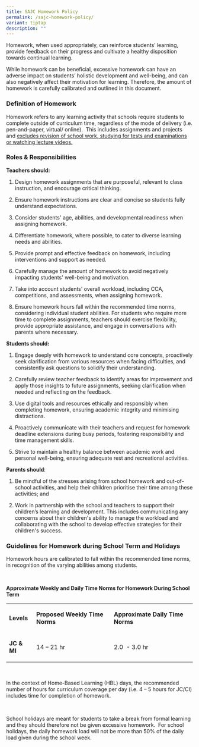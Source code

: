 ```yaml
---
title: SAJC Homework Policy
permalink: /sajc-homework-policy/
variant: tiptap
description: ""
---
```

<p>Homework, when used appropriately, can reinforce students’ learning, provide
feedback on their progress and cultivate a healthy disposition towards
continual learning.&nbsp;</p>
<p>While homework can be beneficial, excessive homework can have an adverse
impact on students’ holistic development and well-being, and can also negatively
affect their motivation for learning. Therefore, the amount of homework
is carefully calibrated and outlined in this document. &nbsp;</p>
<h3>Definition of Homework</h3>
<p>Homework refers to any learning activity that schools require students
to complete outside of curriculum time, regardless of the mode of delivery
(i.e. pen-and-paper, virtual/ online).&nbsp; This includes assignments
and projects and&nbsp;<u>excludes revision of school work, studying for tests and examinations or watching lecture videos.</u>&nbsp;</p>
<p></p>
<h3>Roles &amp; Responsibilities</h3>
<p><strong>Teachers should:</strong>
</p>
<ol data-tight="true" class="tight">
<li>
<p>Design homework assignments that are purposeful, relevant to class instruction,
and encourage critical thinking.</p>
</li>
<li>
<p>Ensure homework instructions are clear and concise so students fully understand
expectations.</p>
</li>
<li>
<p>Consider students' age, abilities, and developmental readiness when assigning
homework.</p>
</li>
<li>
<p>Differentiate homework, where possible, to cater to diverse learning needs
and abilities.</p>
</li>
<li>
<p>Provide prompt and effective feedback on homework, including interventions
and support as needed.</p>
</li>
<li>
<p>Carefully manage the amount of homework to avoid negatively impacting
students' well-being and motivation.</p>
</li>
<li>
<p>Take into account students' overall workload, including CCA, competitions,
and assessments, when assigning homework.</p>
</li>
<li>
<p>Ensure homework hours fall within the recommended time norms, considering
individual student abilities. For students who require more time to complete
assignments, teachers should exercise flexibility, provide appropriate
assistance, and engage in conversations with parents where necessary.</p>
</li>
</ol>
<p></p>
<p><strong>Students should:</strong>
</p>
<ol data-tight="true" class="tight">
<li>
<p>Engage deeply with homework to understand core concepts, proactively seek
clarification from various resources when facing difficulties, and consistently
ask questions to solidify their understanding.</p>
</li>
<li>
<p>Carefully review teacher feedback to identify areas for improvement and
apply those insights to future assignments, seeking clarification when
needed and reflecting on the feedback.</p>
</li>
<li>
<p>Use digital tools and resources ethically and responsibly when completing
homework, ensuring academic integrity and minimising distractions.</p>
</li>
<li>
<p>Proactively communicate with their teachers and request for homework deadline
extensions during busy periods, fostering responsibility and time management
skills.</p>
</li>
<li>
<p>Strive to maintain a healthy balance between academic work and personal
well-being, ensuring adequate rest and recreational activities.</p>
</li>
</ol>
<p></p>
<p><strong>Parents should</strong>:</p>
<ol data-tight="true" class="tight">
<li>
<p>Be mindful of the stresses arising from school homework and out-of-school
activities, and help their children prioritise their time among these activities;
and</p>
</li>
<li>
<p>Work in partnership with the school and teachers to support their children’s
learning and development. This includes communicating any concerns about
their children's ability to manage the workload and collaborating with
the school to develop effective strategies for their children's success.</p>
</li>
</ol>
<p></p>
<h3>Guidelines for Homework during School Term and Holidays</h3>
<p>Homework hours are calibrated to fall within the recommended time norms,
in recognition of the varying abilities among students.</p>
<p><strong>&nbsp;</strong>
</p>
<p><strong>Approximate Weekly and Daily Time Norms for Homework During School Term</strong>
</p>
<table style="minWidth: 75px">
<colgroup>
<col>
<col>
<col>
</colgroup>
<tbody>
<tr>
<td rowspan="1" colspan="1">
<p><strong>Levels</strong>
</p>
</td>
<td rowspan="1" colspan="1">
<p><strong>Proposed Weekly Time Norms</strong>
</p>
</td>
<td rowspan="1" colspan="1">
<p><strong>Approximate Daily Time Norms</strong>
</p>
</td>
</tr>
<tr>
<td rowspan="1" colspan="1">
<p><strong>JC &amp; MI</strong>
</p>
</td>
<td rowspan="1" colspan="1">
<p>14 – 21 hr</p>
</td>
<td rowspan="1" colspan="1">
<p>2.0&nbsp; - 3.0 hr</p>
</td>
</tr>
</tbody>
</table>
<p>&nbsp;</p>
<p>In the context of Home-Based Learning (HBL) days, the recommended number
of hours for curriculum coverage per day (i.e. 4 – 5 hours for JC/CI) includes
time for completion of homework.&nbsp;</p>
<p>&nbsp;</p>
<p>School holidays are meant for students to take a break from formal learning
and they should therefore not be given excessive homework.&nbsp; For school
holidays, the daily homework load will not be more than 50% of the daily
load given during the school week.</p>
<p></p>